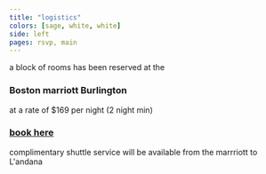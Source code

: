 ```yaml
---
title: "logistics"
colors: [sage, white, white]
side: left
pages: rsvp, main
---
```


a block of rooms has been reserved at the

### Boston marriott Burlington

at a rate of $169 per night (2 night min)

### [book here](http://www.marriott.com/meeting-event-hotels/group-corporate-travel/groupCorp.mi?resLinkData=Brown%20and%20Stewart%20Wedding%20Room%20Block%5Ebosbu%60bksbksa%7Cbksbksb%60169%60USD%60false%604%609/28/18%609/30/18%609/4/18&app=resvlink&stop_mobi=yes)

complimentary shuttle service will be available from the marrriott to L'andana
